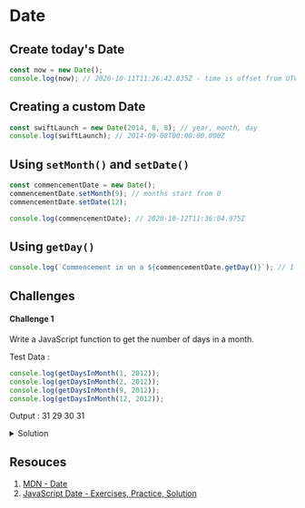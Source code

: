 # Date 

## Create today's Date 

```javascript 
const now = new Date(); 
console.log(now); // 2020-10-11T11:26:42.835Z - time is offset from UTC 
```

## Creating a custom Date 

```javascript 
const swiftLaunch = new Date(2014, 8, 8); // year, month, day
console.log(swiftLaunch); // 2014-09-08T00:00:00.000Z
```

## Using `setMonth()` and `setDate()`

```javascript 
const commencementDate = new Date(); 
commencementDate.setMonth(9); // months start from 0 
commencementDate.setDate(12); 

console.log(commencementDate); // 2020-10-12T11:36:04.975Z
```

## Using `getDay()`

```javascript 
console.log(`Commencement in on a ${commencementDate.getDay()}`); // 1 is Monday
```

## Challenges 

#### Challenge 1 

Write a JavaScript function to get the number of days in a month.

Test Data :
```javascript 
console.log(getDaysInMonth(1, 2012));
console.log(getDaysInMonth(2, 2012));
console.log(getDaysInMonth(9, 2012));
console.log(getDaysInMonth(12, 2012));
```

Output :
31
29
30
31

<details> 
  <summary>Solution</summary> 

```javascipt 
function getDaysInMonth(month, year) {
  let date = new Date(year, month, 0); // last day is represented by 0
  return date.getDate(); 
}

console.log(getDaysInMonth(1, 2012)); // 31
console.log(getDaysInMonth(2, 2012)); // 29
console.log(getDaysInMonth(9, 2012)); // 30
console.log(getDaysInMonth(12, 2012));// 31
console.log(getDaysInMonth(10, 2020)); // 31
```
  
</details> 

## Resouces 

1. [MDN - Date](https://developer.mozilla.org/en-US/docs/Web/JavaScript/Reference/Global_Objects/Date)
1. [JavaScript Date - Exercises, Practice, Solution
](https://www.w3resource.com/javascript-exercises/javascript-date-exercises.php)

